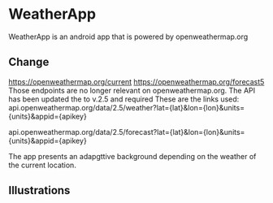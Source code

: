 # WeatherApp
WeatherApp is an android app that is powered by openweathermap.org

## Change

https://openweathermap.org/current
https://openweathermap.org/forecast5
Those endpoints are no longer relevant on openweathermap.org.
The API has been updated the to v.2.5 and required
These are the links used:
api.openweathermap.org/data/2.5/weather?lat={lat}&lon={lon}&units={units}&appid={apikey}

api.openweathermap.org/data/2.5/forecast?lat={lat}&lon={lon}&units={units}&appid={apikey}

The app presents an adapgttive background depending on the weather of the current location.

## Illustrations
